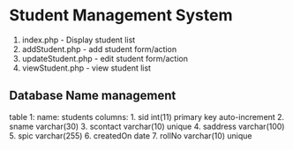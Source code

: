 # Student Management System
1. index.php - Display student list
2. addStudent.php - add student form/action
3. updateStudent.php  - edit student form/action
4. viewStudent.php - view student list

## Database Name management
table 1: 
  name: students
  columns: 
      1. sid int(11) primary key auto-increment
      2. sname varchar(30)
      3. scontact varchar(10) unique
      4. saddress varchar(100)
      5. spic varchar(255)
      6. createdOn date
      7. rollNo varchar(10) unique